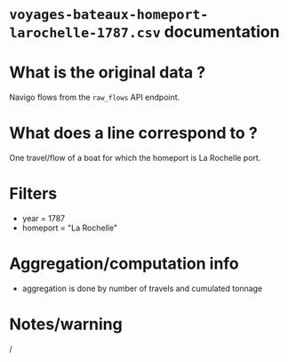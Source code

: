 
`voyages-bateaux-homeport-larochelle-1787.csv` documentation
===

# What is the original data ? 

Navigo flows from the `raw_flows` API endpoint.

# What does a line correspond to ?

One travel/flow of a boat for which the homeport is La Rochelle port.

# Filters

- year = 1787
- homeport = "La Rochelle"

# Aggregation/computation info

- aggregation is done by number of travels and cumulated tonnage

# Notes/warning

/
  